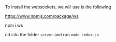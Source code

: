 To install the websockets, we will use is the following

https://www.npmjs.com/package/ws

npm i ws


cd into the folder `server` and run `node index.js`